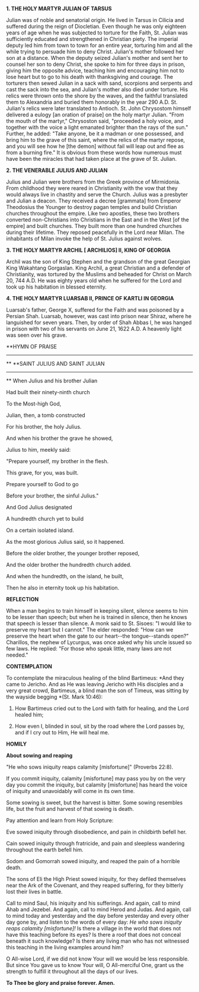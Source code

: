 
**1. THE HOLY MARTYR JULIAN OF TARSUS**

Julian was of noble and senatorial origin. He lived in Tarsus in Cilicia and suffered during the reign of Diocletian. Even though he was only eighteen years of age when he was subjected to torture for the Faith, St. Julian was sufficiently educated and strengthened in Christian piety. The imperial deputy led him from town to town for an entire year, torturing him and all the while trying to persuade him to deny Christ. Julian's mother followed her son at a distance. When the deputy seized Julian's mother and sent her to counsel her son to deny Christ, she spoke to him for three days in prison, giving him the opposite advice, teaching him and encouraging him not to lose heart but to go to his death with thanksgiving and courage. The torturers then sewed Julian in a sack with sand, scorpions and serpents and cast the sack into the sea, and Julian's mother also died under torture. His relics were thrown onto the shore by the waves, and the faithful translated them to Alexandria and buried them honorably in the year 290 A.D. St. Julian's relics were later translated to Antioch. St. John Chrysostom himself delivered a eulogy [an oration of praise] on the holy martyr Julian. "From the mouth of the martyr," Chrysoston said, "proceeded a holy voice, and together with the voice a light emanated brighter than the rays of the sun." Further, he added: "Take anyone, be it a madman or one possessed, and bring him to the grave of this saint, where the relics of the martyr repose, and you will see how he [the demon] without fail will leap out and flee as from a burning fire." It is obvious from these words how numerous must have been the miracles that had taken place at the grave of St. Julian.

**2. THE VENERABLE JULIUS AND JULIAN**

Julius and Julian were brothers from the Greek province of Mirmidonia. From childhood they were reared in Christianity with the vow that they would always live in chastity and serve the Church. Julius was a presbyter and Julian a deacon. They received a decree [grammata] from Emperor Theodosius the Younger to destroy pagan temples and build Christian churches throughout the empire. Like two apostles, these two brothers converted non-Christians into Christians in the East and in the West [of the empire] and built churches. They built more than one hundred churches during their lifetime. They reposed peacefully in the Lord near Milan. The inhabitants of Milan invoke the help of St. Julius against wolves.

**3. THE HOLY MARTYR ARCHIL [ ARCHILIOS] II, KING OF GEORGIA**

Archil was the son of King Stephen and the grandson of the great Georgian King Wakahtang Gorgaslan. King Archil, a great Christian and a defender of Christianity, was tortured by the Muslims and beheaded for Christ on March 20, 744 A.D. He was eighty years old when he suffered for the Lord and took up his habitation in blessed eternity.

**4. THE HOLY MARTYR LUARSAB II, PRINCE OF KARTLI IN GEORGIA**

Luarsab's father, George X, suffered for the Faith and was poisoned by a Persian Shah. Luarsab, however, was cast into prison near Shiraz, where he languished for seven years. Then, by order of Shah Abbas I, he was hanged in prison with two of his servants on June 21, 1622 A.D. A heavenly light was seen over his grave.


**HYMN OF PRAISE
**** 
**
**SAINT JULIUS AND SAINT JULIAN
**** 
**
When Julius and his brother Julian
 

Had built their ninety-ninth church
 

To the Most-high God,
 

Julian, then, a tomb constructed
 

For his brother, the holy Julius.
 

And when his brother the grave he showed,
 

Julius to him, meekly said:


"Prepare yourself, my brother in the flesh.
 

This grave, for you, was built.
 

Prepare yourself to God to go
 

Before your brother, the sinful Julius."
 

And God Julius designated
 

A hundredth church yet to build
 

On a certain isolated island.
 

As the most glorious Julius said, so it happened.
 

Before the older brother, the younger brother reposed,


And the older brother the hundredth church added.
 

And when the hundredth, on the island, he built,
 

Then he also in eternity took up his habitation.
 

**REFLECTION**

When a man begins to train himself in keeping silent, silence seems to him to be lesser than speech; but when he is trained in silence, then he knows that speech is lesser than silence. A monk said to St. Sisoes: "I would like to preserve my heart but I cannot." The elder responded: "How can we preserve the heart when the gate to our heart--the tongue--stands open?" Charillos, the nephew of Lycurgus, was once asked why his uncle issued so few laws. He replied: "For those who speak little, many laws are not needed."


**CONTEMPLATION**


To contemplate the miraculous healing of the blind Bartimeus: *And they came to Jericho. And as He was leaving Jericho with His disciples and a very great crowd, Bartimeus, a blind man the son of Timeus, was sitting by the wayside begging *(St. Mark 10:46):

1.  How Bartimeus cried out to the Lord with faith for healing, and the Lord healed him;

1.  How even I, blinded in soul, sit by the road where the Lord passes by, and if I cry out to Him, He will heal me.


**HOMILY**


**About sowing and reaping**

"He who sows iniquity reaps calamity [misfortune]" (Proverbs 22:8).

If you commit iniquity, calamity [misfortune] may pass you by on the very day you commit the iniquity, but calamity [misfortune] has heard the voice of iniquity and unavoidably will come in its own time.

Some sowing is sweet, but the harvest is bitter. Some sowing resembles life, but the fruit and harvest of that sowing is death.

Pay attention and learn from Holy Scripture: 

Eve sowed iniquity through disobedience, and pain in childbirth befell her.

Cain sowed iniquity through fratricide, and pain and sleepless wandering throughout the earth befell him.

Sodom and Gomorrah sowed iniquity, and reaped the pain of a horrible death.

The sons of Eli the High Priest sowed iniquity, for they defiled themselves near the Ark of the Covenant, and they reaped suffering, for they bitterly lost their lives in battle.

Call to mind Saul, his iniquity and his sufferings. And again, call to mind Ahab and Jezebel. And again, call to mind Herod and Judas. And again, call to mind today and yesterday and the day before yesterday and every other day gone by, and listen to the words of every day: *He who sows iniquity reaps calamity [misfortune]!* Is there a village in the world that does not have this teaching before its eyes? Is there a roof that does not conceal beneath it such knowledge? Is there any living man who has not witnessed this teaching in the living examples around him?

O All-wise Lord, if we did not know Your will we would be less responsible. But since You gave us to know Your will, O All-merciful One, grant us the strength to fulfill it throughout all the days of our lives.

**To Thee be glory and praise forever. Amen.**
